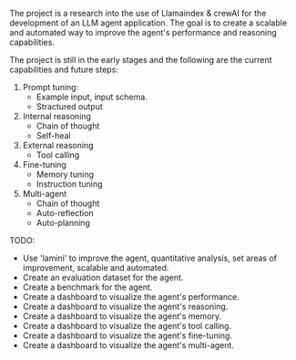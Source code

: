 The project is a research into the use of Llamaindex & crewAI for the development of an LLM agent application. The goal is to create a scalable and automated way to improve the agent's performance and reasoning capabilities.

The project is still in the early stages and the following are the current capabilities and future steps:

1. Prompt tuning:
    - Example input, input schema.
    - Stractured output
2. Internal reasoning
    - Chain of thought
    - Self-heal
3. External reasoning
    - Tool calling
4. Fine-tuning
    - Memory tuning
    - Instruction tuning
5. Multi-agent
    - Chain of thought
    - Auto-reflection
    - Auto-planning

TODO:

- Use 'lamini' to improve the agent, quantitative analysis, set areas of improvement, scalable and automated.
- Create an evaluation dataset for the agent.
- Create a benchmark for the agent.
- Create a dashboard to visualize the agent's performance.
- Create a dashboard to visualize the agent's reasoning.
- Create a dashboard to visualize the agent's memory.
- Create a dashboard to visualize the agent's tool calling.
- Create a dashboard to visualize the agent's fine-tuning.
- Create a dashboard to visualize the agent's multi-agent.

